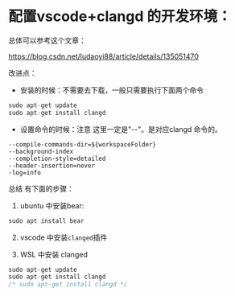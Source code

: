# 配置vscode+clangd 的开发环境：

总体可以参考这个文章：

https://blog.csdn.net/ludaoyi88/article/details/135051470

改进点：

* 安装的时候：不需要去下载，一般只需要执行下面两个命令

```c
sudo apt-get update
sudo apt-get install clangd
```

* 设置命令的时候：注意 这里一定是"--"。是对应clangd 命令的。

```shell
--compile-commands-dir=${workspaceFolder}
--background-index
--completion-style=detailed
--header-insertion=never
-log=info
```



总结 有下面的步骤：

1. ubuntu 中安装bear:

```C
sudo apt install bear
```

2. vscode 中安装`clanged`插件

3. WSL 中安装 clanged

```c
sudo apt-get update
sudo apt-get install clangd
/* sudo apt-get install clangd */
```



